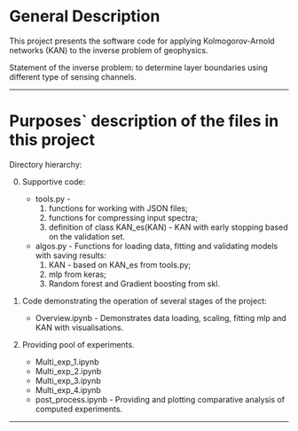 # General Description
This project presents the software code for applying Kolmogorov-Arnold networks (KAN) to the inverse problem of geophysics.

Statement of the inverse problem: to determine layer boundaries using different type of sensing channels.

---
# Purposes` description of the files in this project
Directory hierarchy: 

0) Supportive code:
    * tools.py - 
        1. functions for working with JSON files; 
        2. functions for compressing input spectra;
        3. definition of class KAN_es(KAN) - KAN with early stopping based on the validation set.
    * algos.py - Functions for loading data, fitting and validating models with saving results:
        1. KAN - based on KAN_es from tools.py;
        2. mlp from keras;
        3. Random forest and Gradient boosting from skl.

1) Code demonstrating the operation of several stages of the project:
    * Overview.ipynb - Demonstrates data loading, scaling, fitting mlp and KAN with visualisations.

2) Providing pool of experiments.
    * Multi_exp_1.ipynb
    * Multi_exp_2.ipynb
    * Multi_exp_3.ipynb
    * Multi_exp_4.ipynb
    * post_process.ipynb - Providing and plotting comparative analysis of computed experiments.
---
